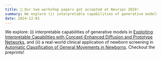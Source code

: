 ```yaml
---
title: 📝 Our two workshop papers got accepted at Neurips 2024! 
summary: We explore (i) interpretable capabilities of generative models, and (ii) a real world clinical application of newborn screening. Checkout the preprints!
date: 2024-12-01
---
```


We explore: (i) interpretable capabilities of generative models in [Exploiting Interpretable Capabilities with
Concept-Enhanced Diffusion and Prototype Networks](https://arxiv.org/pdf/2410.18705), and (ii) a real-world clinical application of newborn screening in [Automatic Classification of General Movements in Newborns](https://arxiv.org/pdf/2411.09821). Checkout the preprints!